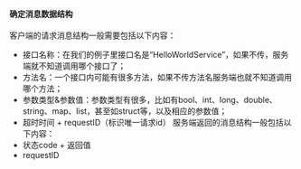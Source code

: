 #### **确定消息数据结构**
客户端的请求消息结构一般需要包括以下内容：
-   接口名称：在我们的例子里接口名是“HelloWorldService”，如果不传，服务端就不知道调用哪个接口了；
-   方法名：一个接口内可能有很多方法，如果不传方法名服务端也就不知道调用哪个方法；
-   参数类型&参数值：参数类型有很多，比如有bool、int、long、double、string、map、list，甚至如struct等，以及相应的参数值；
-   超时时间 + requestID（标识唯一请求id）
服务端返回的消息结构一般包括以下内容：
-   状态code + 返回值
-   requestID